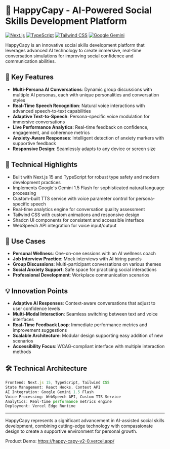 # 🦫 HappyCapy - AI-Powered Social Skills Development Platform

[![Next.js](https://img.shields.io/badge/Next.js_15-black?style=flat&logo=next.js)](https://nextjs.org/)
[![TypeScript](https://img.shields.io/badge/TypeScript-blue?style=flat&logo=typescript)](https://www.typescriptlang.org/)
[![Tailwind CSS](https://img.shields.io/badge/Tailwind_CSS-38B2AC?style=flat&logo=tailwind-css&logoColor=white)](https://tailwindcss.com/)
[![Google Gemini](https://img.shields.io/badge/Google_Gemini-green?style=flat&logo=google&logoColor=white)](https://cloud.google.com/gemini)

HappyCapy is an innovative social skills development platform that leverages advanced AI technology to create immersive, real-time conversation simulations for improving social confidence and communication abilities.

## 🌟 Key Features

- **Multi-Persona AI Conversations**: Dynamic group discussions with multiple AI personas, each with unique personalities and conversation styles
- **Real-Time Speech Recognition**: Natural voice interactions with advanced speech-to-text capabilities
- **Adaptive Text-to-Speech**: Persona-specific voice modulation for immersive conversations
- **Live Performance Analytics**: Real-time feedback on confidence, engagement, and coherence metrics
- **Anxiety-Aware Responses**: Intelligent detection of anxiety markers with supportive feedback
- **Responsive Design**: Seamlessly adapts to any device or screen size

## 🚀 Technical Highlights

- Built with Next.js 15 and TypeScript for robust type safety and modern development practices
- Implements Google's Gemini 1.5 Flash for sophisticated natural language processing
- Custom-built TTS service with voice parameter control for persona-specific speech
- Real-time analytics engine for conversation quality assessment
- Tailwind CSS with custom animations and responsive design
- Shadcn UI components for consistent and accessible interface
- WebSpeech API integration for voice input/output

## 🎯 Use Cases

- **Personal Wellness**: One-on-one sessions with an AI wellness coach
- **Job Interview Practice**: Mock interviews with AI hiring panels
- **Group Discussions**: Multi-participant conversations on various themes
- **Social Anxiety Support**: Safe space for practicing social interactions
- **Professional Development**: Workplace communication scenarios

## 💡 Innovation Points

- **Adaptive AI Responses**: Context-aware conversations that adjust to user confidence levels
- **Multi-Modal Interaction**: Seamless switching between text and voice interfaces
- **Real-Time Feedback Loop**: Immediate performance metrics and improvement suggestions
- **Scalable Architecture**: Modular design supporting easy addition of new scenarios
- **Accessibility Focus**: WCAG-compliant interface with multiple interaction methods

## 🛠 Technical Architecture

```typescript
Frontend: Next.js 15, TypeScript, Tailwind CSS
State Management: React Hooks, Context API
AI Integration: Google Gemini 1.5 Flash
Voice Processing: WebSpeech API, Custom TTS Service
Analytics: Real-time performance metrics engine
Deployment: Vercel Edge Runtime
```

---

HappyCapy represents a significant advancement in AI-assisted social skills development, combining cutting-edge technology with compassionate design to create a supportive environment for personal growth.

Product Demo: https://happy-capy-v2-0.vercel.app/ 

